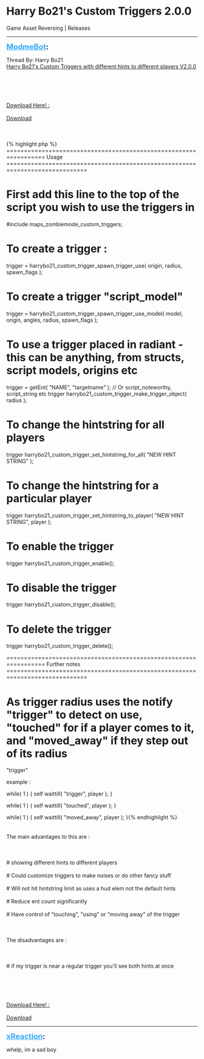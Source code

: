 # Harry Bo21's Custom Triggers 2.0.0
Game Asset Reversing | Releases

---
<strong style="font-size: 1.4em;"><span style="text-decoration: underline;text-decoration-color: #34a7f9;"><span style="color:#34a7f9;">ModmeBot</span></span>:</strong>

<p>Thread By: Harry Bo21<br /><span style="text-decoration: underline">Harry Bo21&#39;s Custom Triggers with different hints to different players V2.0.0</span><br /><br /><br /><br /><br /><br /><span style="text-decoration: underline">Download Here! :</span><br /><br /><a href="https://mega.nz/#!AZlxnBCR!tD6Z_tbp9otdL-o8ZxFONy5ACpVFvkM7N1svnnNmz3g">Download</a><br /><br /><br /><br />{% highlight php %}
================================================================= Usage =============================================================================

# First add this line to the top of the script you wish to use the triggers in 

#include maps\_zombiemode_custom_triggers;

# To create a trigger :

trigger = harrybo21_custom_trigger_spawn_trigger_use( origin, radius, spawn_flags );

# To create a trigger "script_model"

trigger = harrybo21_custom_trigger_spawn_trigger_use_model( model, origin, angles, radius, spawn_flags );

# To use a trigger placed in radiant - this can be anything, from structs, script models, origins etc

trigger = getEnt( "NAME", "targetname" ); // Or script_noteworthy, script_string etc
trigger harrybo21_custom_trigger_make_trigger_object( radius );

# To change the hintstring for all players 

trigger harrybo21_custom_trigger_set_hintstring_for_all( "NEW HINT STRING" );

# To change the hintstring for a particular player 

trigger harrybo21_custom_trigger_set_hintstring_to_player( "NEW HINT STRING", player );

# To enable the trigger

trigger harrybo21_custom_trigger_enable();

# To disable the trigger

trigger harrybo21_custom_trigger_disable();

# To delete the trigger

trigger harrybo21_custom_trigger_delete();

================================================================= Further notes =============================================================================

# As trigger radius uses the notify "trigger" to detect on use, "touched" for if a player comes to it, and "moved_away" if they step out of its radius

"trigger"

example :

while( 1 )
{
	self waittill( "trigger", player );
}

while( 1 )
{
	self waittill( "touched", player );
}

while( 1 )
{
	self waittill( "moved_away", player );
}{% endhighlight %}
<br /><br /><br />The main advantages to this are  :<br /><br /><br /><br /># showing different hints to different players<br /><br /># Could customize triggers to make noises or do other fancy stuff<br /><br /># Will not hit hintstring limit as uses a hud elem not the default hints<br /><br /># Reduce ent count significantly<br /><br /># Have control of &quot;touching&quot;, &quot;using&quot; or &quot;moving away&quot; of the trigger<br /><br /><br /><br />The disadvantages are :<br /><br /><br /><br /># if my trigger is near a regular trigger you&#39;ll see both hints at once<br /><br /><br /><br /><br /><br /><span style="text-decoration: underline">Download Here! :</span><br /><br /><a href="https://mega.nz/#!AZlxnBCR!tD6Z_tbp9otdL-o8ZxFONy5ACpVFvkM7N1svnnNmz3g">Download</a></p>

---
<strong style="font-size: 1.4em;"><span style="text-decoration: underline;text-decoration-color: #34a7f9;"><span style="color:#34a7f9;">xReaction</span></span>:</strong>

<p>whelp, im a sad boy</p>
